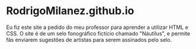 # RodrigoMilanez.github.io
Eu fiz este site a pedido do meu professor para aprender a utilizar HTML e CSS.
O site é de um selo fonográfico fictício chamado "Náutilus", e permite fãs enviarem
sugestôes de artistas para serem assinados pelo selo.
